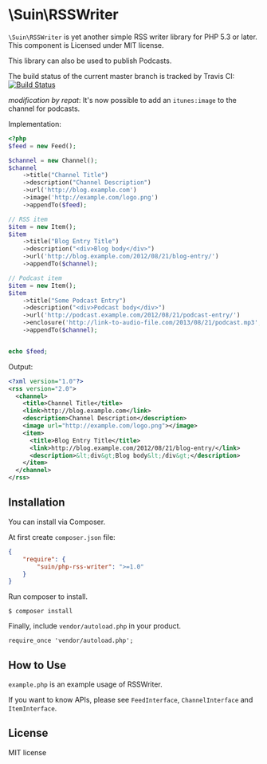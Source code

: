 # \Suin\RSSWriter

`\Suin\RSSWriter` is yet another simple RSS writer library for PHP 5.3 or later. This component is Licensed under MIT license.

This library can also be used to publish Podcasts.

The build status of the current master branch is tracked by Travis CI: [![Build Status](https://secure.travis-ci.org/suin/php-rss-writer.png?branch=master)](http://travis-ci.org/suin/php-rss-writer)

*modification by repat*: It's now possible to add an `itunes:image` to the channel for podcasts.

Implementation:

```php
<?php
$feed = new Feed();

$channel = new Channel();
$channel
	->title("Channel Title")
	->description("Channel Description")
	->url('http://blog.example.com')
	->image('http://example.com/logo.png')
	->appendTo($feed);

// RSS item
$item = new Item();
$item
	->title("Blog Entry Title")
	->description("<div>Blog body</div>")
	->url('http://blog.example.com/2012/08/21/blog-entry/')
	->appendTo($channel);

// Podcast item
$item = new Item();
$item
	->title("Some Podcast Entry")
	->description("<div>Podcast body</div>")
	->url('http://podcast.example.com/2012/08/21/podcast-entry/')
    ->enclosure('http://link-to-audio-file.com/2013/08/21/podcast.mp3', 4889, 'audio/mpeg')
	->appendTo($channel);


echo $feed;
```

Output:

```xml
<?xml version="1.0"?>
<rss version="2.0">
  <channel>
    <title>Channel Title</title>
    <link>http://blog.example.com</link>
    <description>Channel Description</description>
    <image url="http://example.com/logo.png"></image>
    <item>
      <title>Blog Entry Title</title>
      <link>http://blog.example.com/2012/08/21/blog-entry/</link>
      <description>&lt;div&gt;Blog body&lt;/div&gt;</description>
    </item>
  </channel>
</rss>
```

## Installation

You can install via Composer.

At first create `composer.json` file:

```json
{
	"require": {
		"suin/php-rss-writer": ">=1.0"
	}
}
```

Run composer to install.

```
$ composer install
```

Finally, include `vendor/autoload.php` in your product.

```
require_once 'vendor/autoload.php';
```

## How to Use

`example.php` is an example usage of RSSWriter.

If you want to know APIs, please see `FeedInterface`, `ChannelInterface` and `ItemInterface`.

## License

MIT license
